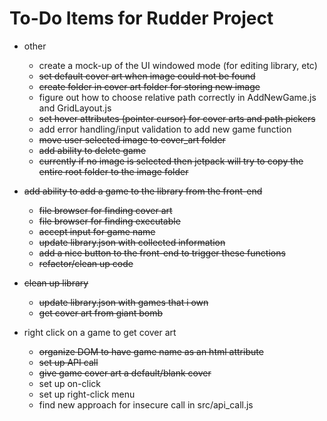 To-Do Items for Rudder Project
==============================
*  other
	*  create a mock-up of the UI windowed mode (for editing library, etc)
	*  ~~set default cover art when image could not be found~~
	*  ~~create folder in cover art folder for storing new image~~
	*  figure out how to choose relative path correctly in AddNewGame.js and GridLayout.js
	*  ~~set hover attributes (pointer cursor) for cover arts and path pickers~~
	*  add error handling/input validation to add new game function
	*  ~~move user selected image to cover_art folder~~
	*  ~~add ability to delete game~~
	*  ~~currently if no image is selected then jetpack will try to copy the entire root folder to the image folder~~

*  ~~add ability to add a game to the library from the front-end~~
	*  ~~file browser for finding cover art~~
	*  ~~file browser for finding executable~~
	*  ~~accept input for game name~~
	*  ~~update library.json with collected information~~
	*  ~~add a nice button to the front-end to trigger these functions~~
	*  ~~refactor/clean up code~~

*  ~~clean up library~~
	*  ~~update library.json with games that i own~~
	*  ~~get cover art from giant bomb~~

*  right click on a game to get cover art
	*  ~~organize DOM to have game name as an html attribute~~
	*  ~~set up API call~~
	*  ~~give game cover art a default/blank cover~~
	*  set up on-click
	*  set up right-click menu
	*  find new approach for insecure call in src/api_call.js